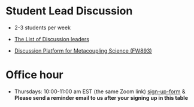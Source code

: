 

# Student Lead Discussion

- 2-3 students per week

- [The List of Discussion leaders](https://docs.google.com/spreadsheets/d/1FC0z9qjIpBy8YaNGpQIILq5qmPH-sUG7Z5Guegg9lQ8/edit?usp=sharing)

- [Discussion Platform for Metacoupling Science (FW893)](https://docs.google.com/document/d/19iu-FEmVnN8EP3TD_NuvFNOpg4lvnWb5p7AggP1e614/edit?usp=sharing)


# Office hour

- Thursdays: 10:00-11:00 am EST (the same Zoom link) [sign-up-form](https://docs.google.com/spreadsheets/d/1Adw1Uxj7Ygdp2AClRtdG0Yk2rpkQff6Crfjwnk3r92w/edit?usp=sharing) & **Please send a reminder email to us after your signing up in this table**



